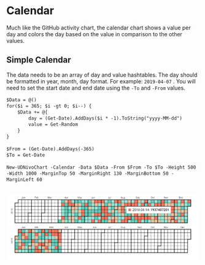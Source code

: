 # Calendar

Much like the GitHub activity chart, the calendar chart shows a value per day and colors the day based on the value in comparison to the other values. 

## Simple Calendar 

The data needs to be an array of day and value hashtables. The day should be formatted in year, month, day format. For example: `2019-04-07` . You will need to set the start date and end date using the `-To` and `-From` values. 

```text
$Data = @()
for($i = 365; $i -gt 0; $i--) {
    $Data += @{
        day = (Get-Date).AddDays($i * -1).ToString("yyyy-MM-dd")
        value = Get-Random
    }
}

$From = (Get-Date).AddDays(-365)
$To = Get-Date

New-UDNivoChart -Calendar -Data $Data -From $From -To $To -Height 500 -Width 1000 -MarginTop 50 -MarginRight 130 -MarginBottom 50 -MarginLeft 60
        
```

![Simple Calendar Chart](../../../.gitbook/assets/image%20%2813%29.png)



